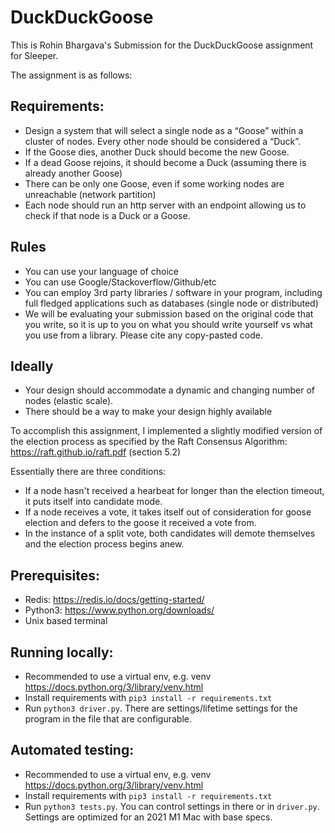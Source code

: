 # DuckDuckGoose

This is Rohin Bhargava's Submission for the DuckDuckGoose assignment for Sleeper.

The assignment is as follows:
## Requirements:
- Design a system that will select a single node as a “Goose” within a cluster of nodes. Every other node should be considered a “Duck”.
- If the Goose dies, another Duck should become the new Goose. 
- If a dead Goose rejoins, it should become a Duck (assuming there is already another Goose)
- There can be only one Goose, even if some working nodes are unreachable (network partition)
- Each node should run an http server with an endpoint allowing us to check if that node is a Duck or a Goose.
## Rules
- You can use your language of choice
- You can use Google/Stackoverflow/Github/etc
- You can employ 3rd party libraries / software in your program, including full fledged applications such as databases (single node or distributed)
- We will be evaluating your submission based on the original code that you write, so it is up to you on what you should write yourself vs what you use from a library. Please cite any copy-pasted code.
## Ideally
- Your design should accommodate a dynamic and changing number of nodes (elastic scale). 
- There should be a way to make your design highly available

To accomplish this assignment, I implemented a slightly modified version of the election process as specified by the Raft Consensus Algorithm:
https://raft.github.io/raft.pdf (section 5.2)

Essentially there are three conditions:
- If a node hasn't received a hearbeat for longer than the election timeout, it puts itself into candidate mode.
- If a node receives a vote, it takes itself out of consideration for goose election and defers to the goose it received a vote from.
- In the instance of a split vote, both candidates will demote themselves and the election process begins anew.

## Prerequisites:
- Redis: https://redis.io/docs/getting-started/
- Python3: https://www.python.org/downloads/
- Unix based terminal

## Running locally:
- Recommended to use a virtual env, e.g. venv https://docs.python.org/3/library/venv.html
- Install requirements with `pip3 install -r requirements.txt`
- Run `python3 driver.py`. There are settings/lifetime settings for the program in the file that are configurable.

## Automated testing:
- Recommended to use a virtual env, e.g. venv https://docs.python.org/3/library/venv.html
- Install requirements with `pip3 install -r requirements.txt`
- Run `python3 tests.py`. You can control settings in there or in `driver.py`. Settings are optimized for an 2021 M1 Mac with base specs.
